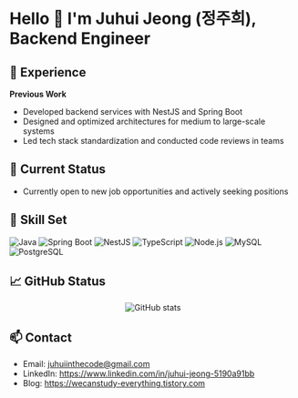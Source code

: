 <!--
**juhui-jeong/juhui-jeong** is a ✨ _special_ ✨ repository because its `README.md` (this file) appears on your GitHub profile.

Here are some ideas to get you started:

- 🔭 I’m currently working on ...
- 🌱 I’m currently learning ...
- 👯 I’m looking to collaborate on ...
- 🤔 I’m looking for help with ...
- 💬 Ask me about ...
- 📫 How to reach me: ...
- 😄 Pronouns: ...
- ⚡ Fun fact: ...
-->

# Hello 👋 I'm Juhui Jeong (정주희), Backend Engineer

## 🚀 Experience

**Previous Work**
- Developed backend services with NestJS and Spring Boot
- Designed and optimized architectures for medium to large-scale systems
- Led tech stack standardization and conducted code reviews in teams

## 🔭 Current Status
- Currently open to new job opportunities and actively seeking positions

## 🌱 Skill Set
![Java](https://img.shields.io/badge/Java-%23ED8B00?style=for-the-badge&logo=java&logoColor=white)
![Spring Boot](https://img.shields.io/badge/Spring%20Boot-6DB33F?style=for-the-badge&logo=springboot&logoColor=white)
![NestJS](https://img.shields.io/badge/NestJS-E0234E?style=for-the-badge&logo=nestjs&logoColor=white)
![TypeScript](https://img.shields.io/badge/TypeScript-3178C6?style=for-the-badge&logo=typescript&logoColor=white)
![Node.js](https://img.shields.io/badge/Node.js-339933?style=for-the-badge&logo=nodedotjs&logoColor=white)
![MySQL](https://img.shields.io/badge/MySQL-4479A1?style=for-the-badge&logo=mysql&logoColor=white)
![PostgreSQL](https://img.shields.io/badge/PostgreSQL-4169E1?style=for-the-badge&logo=postgresql&logoColor=white)

## 📈 GitHub Status
<p align="center">
  <img src="https://github-readme-stats.vercel.app/api?username=juhui-jeong&show_icons=true&theme=tokyonight" alt="GitHub stats" />
</p>

## 📫 Contact
- Email: juhuiinthecode@gmail.com
- LinkedIn: https://www.linkedin.com/in/juhui-jeong-5190a91bb
- Blog: https://wecanstudy-everything.tistory.com
